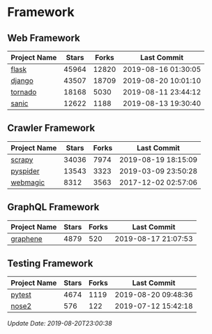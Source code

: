 # Framework

## Web Framework

| Project Name | Stars | Forks | Last Commit |
| ------------ | ----- | ----- | ----------- |
| [flask](https://github.com/pallets/flask) | 45964 | 12820 | 2019-08-16 01:30:05 |
| [django](https://github.com/django/django) | 43507 | 18709 | 2019-08-20 10:01:10 |
| [tornado](https://github.com/tornadoweb/tornado) | 18168 | 5030 | 2019-08-11 23:44:12 |
| [sanic](https://github.com/huge-success/sanic) | 12622 | 1188 | 2019-08-13 19:30:40 |

## Crawler Framework

| Project Name | Stars | Forks | Last Commit |
| ------------ | ----- | ----- | ----------- |
| [scrapy](https://github.com/scrapy/scrapy) | 34036 | 7974 | 2019-08-19 18:15:09 |
| [pyspider](https://github.com/binux/pyspider) | 13543 | 3323 | 2019-03-09 23:50:28 |
| [webmagic](https://github.com/code4craft/webmagic) | 8312 | 3563 | 2017-12-02 02:57:06 |

## GraphQL Framework

| Project Name | Stars | Forks | Last Commit |
| ------------ | ----- | ----- | ----------- |
| [graphene](https://github.com/graphql-python/graphene) | 4879 | 520 | 2019-08-17 21:07:53 |

## Testing Framework

| Project Name | Stars | Forks | Last Commit |
| ------------ | ----- | ----- | ----------- |
| [pytest](https://github.com/pytest-dev/pytest) | 4674 | 1119 | 2019-08-20 09:48:36 |
| [nose2](https://github.com/nose-devs/nose2) | 576 | 122 | 2019-07-12 15:42:18 |

*Update Date: 2019-08-20T23:00:38*